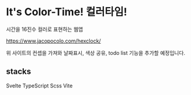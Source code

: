 # It's Color-Time! 컬러타임!

시간을 16진수 컬러로 표현하는 웹앱

<a href="https://www.jacopocolo.com/hexclock/">https://www.jacopocolo.com/hexclock/</a>

위 사이트의 컨셉을 가져와 날짜표시, 색상 공유, todo list 기능을 추가할 예정입니다.

## stacks

Svelte
TypeScript
Scss
Vite
